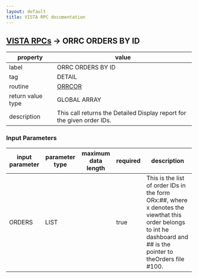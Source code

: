 ```yaml
---
layout: default
title: VISTA RPC documentation
---
```




## [VISTA RPCs](TableOfContent.md) &#8594; ORRC ORDERS BY ID 

 property | value 
--- | --- 
 label | ORRC ORDERS BY ID
 tag | DETAIL
 routine | [ORRCOR](http://code.osehra.org/dox/Routine_ORRCOR_source.html)
 return value type | GLOBAL ARRAY
 description | This call returns the Detailed Display report for the given order IDs.

### Input Parameters

| input parameter | parameter type | maximum data length | required | description | 
| --- | --- | --- | --- | --- | 
| ORDERS | LIST |  | true | This is the list of order IDs in the form ORx:##, where x denotes the viewthat this order belongs to int he dashboard and ## is the pointer to theOrders file #100. | 